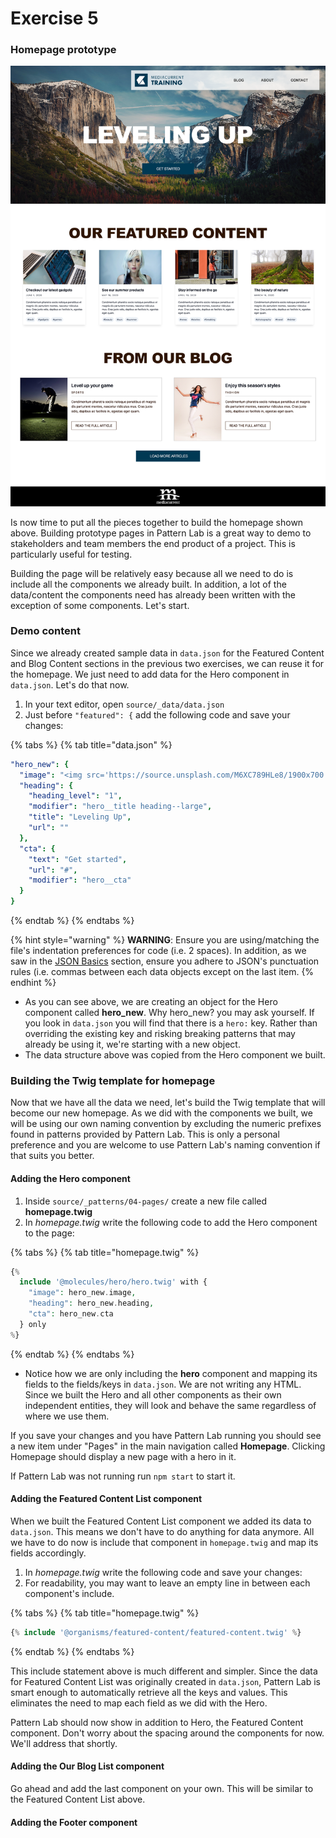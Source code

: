 # Exercise 5

### Homepage prototype

![Homepage Design](../../.gitbook/assets/components-for-beginners-home.png)

Is now time to put all the pieces together to build the homepage shown above.  Building prototype pages in Pattern Lab is a great way to demo to stakeholders and team members the end product of a project.  This is particularly useful for testing.

Building the page will be relatively easy because all we need to do is include all the components we already built.  In addition, a lot of the data/content the components need has already been written with the exception of some components.  Let's start.

### Demo content

Since we already created sample data in `data.json` for the Featured Content and Blog Content sections in the previous two exercises,  we can reuse it for the homepage.  We just need to add data for the Hero component in `data.json`.  Let's do that now.

1. In your text editor, open `source/_data/data.json`
2. Just before `"featured": {` add the following code and save your changes:

{% tabs %}
{% tab title="data.json" %}
```yaml
"hero_new": {
  "image": "<img src='https://source.unsplash.com/M6XC789HLe8/1900x700' alt='Yosemite' />",
  "heading": {
    "heading_level": "1",
    "modifier": "hero__title heading--large",
    "title": "Leveling Up",
    "url": ""
  },
  "cta": {
    "text": "Get started",
    "url": "#",
    "modifier": "hero__cta"
  }
}
```
{% endtab %}
{% endtabs %}

{% hint style="warning" %}
**WARNING**:  Ensure you are using/matching the file's indentation preferences for code \(i.e. 2 spaces\).  In addition, as we saw in the [JSON Basics](../../basics/json-basics.md) section, ensure you adhere to JSON's punctuation rules \(i.e. commas between each data objects except on the last item.
{% endhint %}

* As you can see above, we are creating an object for the Hero component called **hero\_new**.  Why hero\_new? you may ask yourself.  If you look in `data.json` you will find that there is a `hero:` key.  Rather than overriding the existing key and risking breaking patterns that may already be using it, we're starting with a new object.
* The data structure above was copied from the Hero component we built.

### Building the Twig template for homepage

Now that we have all the data we need, let's build the Twig template that will become our new homepage.  As we did with the components we built, we will be using our own naming convention by excluding the numeric prefixes found in patterns provided by Pattern Lab.  This is only a personal preference and you are welcome to use Pattern Lab's naming convention if that suits you better.

#### Adding the Hero component

1. Inside `source/_patterns/04-pages/` create a new file called **homepage.twig**
2. In _homepage.twig_ write the following code to add the Hero component to the page:

{% tabs %}
{% tab title="homepage.twig" %}
```php
{%
  include '@molecules/hero/hero.twig' with {
    "image": hero_new.image,
    "heading": hero_new.heading,
    "cta": hero_new.cta
  } only
%}
```
{% endtab %}
{% endtabs %}

* Notice how we are only including the **hero** component and mapping its fields to the fields/keys in `data.json`.  We are not writing any HTML.  Since we built the Hero and all other components as their own independent entities, they will look and behave the same regardless of where we use them.

If you save your changes and you have Pattern Lab running you should see a new item under "Pages" in the main navigation called **Homepage**.  Clicking Homepage should display a new page with a hero in it.

If Pattern Lab was not running run `npm start` to start it.

#### Adding the Featured Content List component

When we built the Featured Content List component we added its data to `data.json`.  This means we don't have to do anything for data anymore.  All we have to do now is include that component in `homepage.twig` and map its fields accordingly.

1. In _homepage.twig_ write the following code and save your changes:
2. For readability, you may want to leave an empty line in between each component's include.

{% tabs %}
{% tab title="homepage.twig" %}
```php
{% include '@organisms/featured-content/featured-content.twig' %}
```
{% endtab %}
{% endtabs %}

This include statement above is much different and simpler.  Since the data for Featured Content List was originally created in `data.json`, Pattern Lab is smart enough to automatically retrieve all the keys and values.  This eliminates the need to map each field as we did with the Hero.

Pattern Lab should now show in addition to Hero, the Featured Content component.  Don't worry about the spacing around the components for now.  We'll address that shortly.

#### Adding the Our Blog List component

Go ahead and add the last component on your own.  This will be similar to the Featured Content List above.

#### Adding the Footer component
